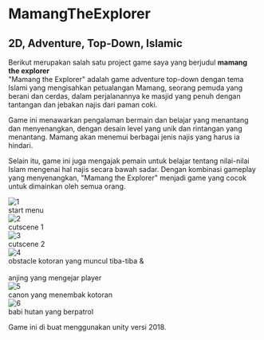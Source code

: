 # MamangTheExplorer
2D, Adventure, Top-Down, Islamic
--
Berikut merupakan salah satu project game saya yang berjudul **mamang the explorer** <br>
"Mamang the Explorer" adalah game adventure top-down dengan tema Islami yang mengisahkan petualangan Mamang, seorang pemuda yang berani dan cerdas, dalam perjalanannya ke masjid yang penuh dengan tantangan dan jebakan najis dari paman coki.<br>

Game ini menawarkan pengalaman bermain dan belajar yang menantang dan menyenangkan, dengan desain level yang unik dan rintangan yang menantang. Mamang akan menemui berbagai jenis najis yang harus ia hindari.<br>

Selain itu, game ini juga mengajak pemain untuk belajar tentang nilai-nilai Islam mengenai hal najis secara bawah sadar. Dengan kombinasi gameplay yang menyenangkan, "Mamang the Explorer" menjadi game yang cocok untuk dimainkan oleh semua orang. <br>

![1](https://user-images.githubusercontent.com/79236074/206830589-aaf421d7-1b82-4e98-9544-3b1bc8c47e39.png)
<br> start menu <br>
![2](https://user-images.githubusercontent.com/79236074/206830592-b0ed81ad-87bf-4001-9f88-f0bff501ddc9.png)
<br> cutscene 1 <br>
![3](https://user-images.githubusercontent.com/79236074/206830595-a1a364dc-91d6-4d8e-8848-a41aef531a51.png)
<br> cutscene 2 <br>
![4](https://user-images.githubusercontent.com/79236074/206830597-fda9f9d8-428f-4181-bf1f-a7806bd6215a.png)
<br> obstacle kotoran yang muncul tiba-tiba &<br>
<br> anjing yang mengejar player <br>
![5](https://user-images.githubusercontent.com/79236074/206830598-e82fc415-17b7-45c0-b27b-91cdd15c32bd.png)
<br> canon yang menembak kotoran <br>
![6](https://user-images.githubusercontent.com/79236074/206830599-9b587930-f9da-4f1b-98aa-471926011951.png)
<br> babi hutan yang berpatrol <br>

Game ini di buat menggunakan unity versi 2018. <br><br>
